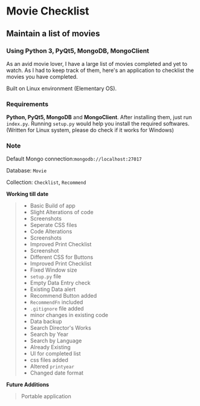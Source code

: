 Movie Checklist
=
## Maintain a list of movies
### Using Python 3, PyQt5, MongoDB, MongoClient

As an avid movie lover, I have a large list of movies completed and yet to watch. As I had to keep track of them, here's an application to checklist the movies you have completed.

Built on Linux environment (Elementary OS).

### Requirements
**Python, PyQt5, MongoDB** and **MongoClient**. After installing them, just run `index.py`.
Running `setup.py` would help you install the required softwares. (Written for Linux system, please do check if it works for Windows)

### Note 

Default Mongo connection:`mongodb://localhost:27017`

Database: `Movie`

Collection: `Checklist`, `Recommend`

**Working till date**
> - Basic Build of app
> - Slight Alterations of code
> - Screenshots
> - Seperate CSS files
> - Code Alterations
> - Screenshots
> - Improved Print Checklist
> - Screenshot
> - Different CSS for Buttons
> - Improved Print Checklist
> - Fixed Window size
> - `setup.py` file
> - Empty Data Entry check
> - Existing Data alert 
> - Recommend Button added
> - `RecommendFn` included
> - `.gitignore` file added
> - minor changes in existing code
> - Data backup
> - Search Director's Works
> - Search by Year
> - Search by Language
> - Already Existing
> - UI for completed list
> - css files added
> - Altered `printyear`
> - Changed date format

**Future Additions**
> Portable application